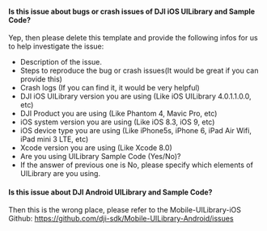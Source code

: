 #### Is this issue about bugs or crash issues of DJI iOS UILibrary and Sample Code?

Yep, then please delete this template and provide the following infos for us to help investigate the issue:

-  Description of the issue.
-  Steps to reproduce the bug or crash issues(It would be great if you can provide this)
-  Crash logs (If you can find it, it would be very helpful)
-  DJI iOS UILibrary version you are using (Like iOS UILibrary 4.0.1.1.0.0, etc)
-  DJI Product you are using (Like Phantom 4, Mavic Pro, etc)
-  iOS system version you are using (Like iOS 8.3, iOS 9, etc)
-  iOS device type you are using (Like iPhone5s, iPhone 6, iPad Air Wifi,  iPad mini 3 LTE, etc)
-  Xcode version you are using (Like Xcode 8.0)
-  Are you using UILibrary Sample Code (Yes/No)?
-  If the answer of previous one is No, please specify which elements of UILibrary are you using.

#### Is this issue about DJI Android UILibrary and Sample Code?

Then this is the wrong place, please refer to the Mobile-UILibrary-iOS Github: <https://github.com/dji-sdk/Mobile-UILibrary-Android/issues>


